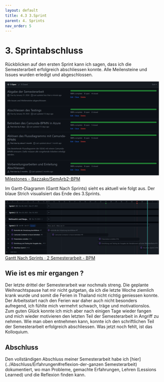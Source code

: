 ```yaml
---
layout: default
title: 4.3 3.Sprint
parent: 4. Sprints
nav_order: 5
---
```


# 3. Sprintabschluss

Rückblicken auf den ersten Sprint kann ich sagen, dass ich die Semesterarbeit erfolgreich abschliessen konnte. Alle Meilensteine und Issues wurden erledigt und abgeschlossen.

![Meilensteine](../../ressources/bilder/3_Sprint_Milestone.png)
[Milestones - Bazzako/SemArb2-BPM](https://github.com/Bazzako/SemArb2-BPM/milestones)

Im Gantt-Diagramm (Gantt Nach Sprints) sieht es aktuell wie folgt aus. Der blaue Strich visualisiert das Ende des 3.Sprints.

![Gantt](../../ressources/bilder/3_Sprint_Gantt.png)
[Gantt Nach Sprints · 2 Semesterarbeit - BPM](https://github.com/users/Bazzako/projects/3/views/4)

## Wie ist es mir ergangen ?

Der letzte drittel der Semesterarbeit war nochmals streng. Die geplante Weihnachtspause hat mir nicht gutgetan, da ich die letzte Woche ziemlich krank wurde und somit die Ferien in Thailand nicht richtig geniessen konnte. Der Arbeitsstart nach den Ferien war daher auch nicht besonders aufregend, ich fühlte mich vermehrt schwach, träge und motivationslos. Zum guten Glück konnte ich mich aber nach einigen Tage wieder fangen und mich wieder motivieren den letzten Teil der Semesterarbeit in Angriff zu nehmen. Wie man oben entnehmen kann, konnte ich den schriftlichen Teil der Semesterarbeit erfolgreich abschliessen. Was jetzt noch fehlt, ist das Kolloquium.

## Abschluss

Den vollständigen Abschluss meiner Semesterarbeit habe ich [hier](../Abschluss/Erfahrungen#reflexion-der-ganzen Semesterarbeit) dokumentiert, wo man Probleme, gemachte Erfahrungen, Lehren (Lessions Learned) und die Reflexion finden kann.